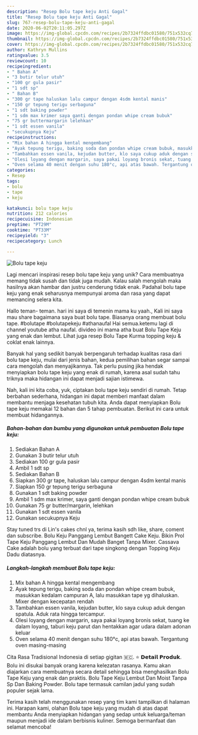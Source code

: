 ```yaml
---
description: "Resep Bolu tape keju Anti Gagal"
title: "Resep Bolu tape keju Anti Gagal"
slug: 767-resep-bolu-tape-keju-anti-gagal
date: 2020-06-02T20:11:05.297Z
image: https://img-global.cpcdn.com/recipes/2b7324ffdbc01580/751x532cq70/bolu-tape-keju-foto-resep-utama.jpg
thumbnail: https://img-global.cpcdn.com/recipes/2b7324ffdbc01580/751x532cq70/bolu-tape-keju-foto-resep-utama.jpg
cover: https://img-global.cpcdn.com/recipes/2b7324ffdbc01580/751x532cq70/bolu-tape-keju-foto-resep-utama.jpg
author: Kathryn Mullins
ratingvalue: 3.5
reviewcount: 10
recipeingredient:
- " Bahan A"
- "3 butir telur utuh"
- "100 gr gula pasir"
- "1 sdt sp"
- " Bahan B"
- "300 gr tape haluskan lalu campur dengan 4sdm kental manis"
- "150 gr tepung terigu serbaguna"
- "1 sdt baking powder"
- "1 sdm max krimer saya ganti dengan pondan whipe cream bubuk"
- "75 gr buttermargarin lelehkan"
- "1 sdt essen vanila"
- "secukupnya Keju"
recipeinstructions:
- "Mix bahan A hingga kental mengembang"
- "Ayak tepung terigu, baking soda dan pondan whipe cream bubuk, masukkan kedalam campuran A, lalu masukkan tape yg dihaluskan. Mixer dengan kecepatan rendah"
- "Tambahkan essen vanila, kejudan butter, klo saya cukup aduk dengan spatula. Aduk rata hingga tercampur."
- "Olesi loyang dengan margarin, saya pakai loyang bronis sekat, tuang ke dalam loyang, taburi keju parut dan hentakkan agar udara dalam adonan keluar"
- "Oven selama 40 menit dengan suhu 180°c, api atas bawah. Tergantung oven masing-masing"
categories:
- Resep
tags:
- bolu
- tape
- keju

katakunci: bolu tape keju 
nutrition: 212 calories
recipecuisine: Indonesian
preptime: "PT29M"
cooktime: "PT33M"
recipeyield: "3"
recipecategory: Lunch

---
```



![Bolu tape keju](https://img-global.cpcdn.com/recipes/2b7324ffdbc01580/751x532cq70/bolu-tape-keju-foto-resep-utama.jpg)

Lagi mencari inspirasi resep bolu tape keju yang unik? Cara membuatnya memang tidak susah dan tidak juga mudah. Kalau salah mengolah maka hasilnya akan hambar dan justru cenderung tidak enak. Padahal bolu tape keju yang enak seharusnya mempunyai aroma dan rasa yang dapat memancing selera kita.

Hallo teman- teman. hari ini saya di temenin mama ku yaah., Kali ini saya mau share bagaimana saya buat bolu tape. Biasanya orang membuat bolu tape. #bolutape #bolutapekeju #athanaufal Hai semua.ketemu lagi di channel youtube atha naufal. divideo ini mama atha buat Bolu Tape Keju yang enak dan lembut. Lihat juga resep Bolu Tape Kurma topping keju &amp; coklat enak lainnya.

Banyak hal yang sedikit banyak berpengaruh terhadap kualitas rasa dari bolu tape keju, mulai dari jenis bahan, kedua pemilihan bahan segar sampai cara mengolah dan menyajikannya. Tak perlu pusing jika hendak menyiapkan bolu tape keju yang enak di rumah, karena asal sudah tahu triknya maka hidangan ini dapat menjadi sajian istimewa.


Nah, kali ini kita coba, yuk, ciptakan bolu tape keju sendiri di rumah. Tetap berbahan sederhana, hidangan ini dapat memberi manfaat dalam membantu menjaga kesehatan tubuh kita. Anda dapat menyiapkan Bolu tape keju memakai 12 bahan dan 5 tahap pembuatan. Berikut ini cara untuk membuat hidangannya.

<!--inarticleads1-->

##### Bahan-bahan dan bumbu yang digunakan untuk pembuatan Bolu tape keju:

1. Sediakan  Bahan A
1. Gunakan 3 butir telur utuh
1. Sediakan 100 gr gula pasir
1. Ambil 1 sdt sp
1. Sediakan  Bahan B
1. Siapkan 300 gr tape, haluskan lalu campur dengan 4sdm kental manis
1. Siapkan 150 gr tepung terigu serbaguna
1. Gunakan 1 sdt baking powder
1. Ambil 1 sdm max krimer, saya ganti dengan pondan whipe cream bubuk
1. Gunakan 75 gr butter/margarin, lelehkan
1. Gunakan 1 sdt essen vanila
1. Gunakan secukupnya Keju


Stay tuned trs di Lin&#39;s cakes chnl ya, terima kasih sdh like, share, coment dan subscribe. Bolu Keju Panggang Lembut Bangett Cake Keju. Bikin Prol Tape Keju Panggang Lembut Dan Mudah Banget Tanpa Mixer. Cassava Cake adalah bolu yang terbuat dari tape singkong dengan Topping Keju Dadu diatasnya. 

<!--inarticleads2-->

##### Langkah-langkah membuat Bolu tape keju:

1. Mix bahan A hingga kental mengembang
1. Ayak tepung terigu, baking soda dan pondan whipe cream bubuk, masukkan kedalam campuran A, lalu masukkan tape yg dihaluskan. Mixer dengan kecepatan rendah
1. Tambahkan essen vanila, kejudan butter, klo saya cukup aduk dengan spatula. Aduk rata hingga tercampur.
1. Olesi loyang dengan margarin, saya pakai loyang bronis sekat, tuang ke dalam loyang, taburi keju parut dan hentakkan agar udara dalam adonan keluar
1. Oven selama 40 menit dengan suhu 180°c, api atas bawah. Tergantung oven masing-masing


Cita Rasa Tradisional Indonesia di setiap gigitan 🇲🇨. ⭐ 𝗗𝗲𝘁𝗮𝗶𝗹 𝗣𝗿𝗼𝗱𝘂𝗸. Bolu ini disukai banyak orang karena kelezatan rasanya. Kamu akan diajarkan cara membuatnya secara detail sehingga bisa menghasilkan Bolu Tape Keju yang enak dan praktis. Bolu Tape Keju Lembut Dan Moist Tanpa Sp Dan Baking Powder. Bolu tape termasuk camilan jadul yang sudah populer sejak lama. 

Terima kasih telah menggunakan resep yang tim kami tampilkan di halaman ini. Harapan kami, olahan Bolu tape keju yang mudah di atas dapat membantu Anda menyiapkan hidangan yang sedap untuk keluarga/teman maupun menjadi ide dalam berbisnis kuliner. Semoga bermanfaat dan selamat mencoba!
